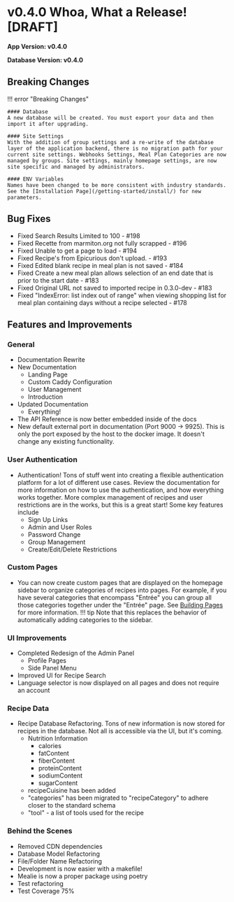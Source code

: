 # v0.4.0 Whoa, What a Release! [DRAFT]

**App Version: v0.4.0**

**Database Version: v0.4.0**

## Breaking Changes

!!! error "Breaking Changes"

    #### Database
    A new database will be created. You must export your data and then import it after upgrading.

    #### Site Settings
    With the addition of group settings and a re-write of the database layer of the application backend, there is no migration path for your current site settings. Webhooks Settings, Meal Plan Categories are now managed by groups. Site settings, mainly homepage settings, are now site specific and managed by administrators.

    #### ENV Variables
    Names have been changed to be more consistent with industry standards. See the [Installation Page](/getting-started/install/) for new parameters.  

## Bug Fixes
- Fixed Search Results Limited to 100 - #198
- Fixed Recette from marmiton.org not fully scrapped  - #196
- Fixed Unable to get a page to load - #194
- Fixed Recipe's from Epicurious don't upload. - #193
- Fixed Edited blank recipe in meal plan is not saved - #184
- Fixed Create a new meal plan allows selection of an end date that is prior to the start date - #183
- Fixed Original URL not saved to imported recipe in 0.3.0-dev - #183
- Fixed "IndexError: list index out of range" when viewing shopping list for meal plan containing days without a recipe selected - #178

## Features and Improvements

### General
  - Documentation Rewrite
  - New Documentation
    - Landing Page
    - Custom Caddy Configuration
    - User Management 
    - Introduction
  - Updated Documentation
    - Everything!
  - The API Reference is now better embedded inside of the docs
  - New default external port in documentation (Port 9000 -> 9925). This is only the port exposed by the host to the docker image. It doesn't change any existing functionality. 

### User Authentication 
  - Authentication! Tons of stuff went into creating a flexible authentication platform for a lot of different use cases. Review the documentation for more information on how to use the authentication, and how everything works together. More complex management of recipes and user restrictions are in the works, but this is a great start! Some key features include
    - Sign Up Links
    - Admin and User Roles
    - Password Change
    - Group Management
    - Create/Edit/Delete Restrictions

### Custom Pages
  - You can now create custom pages that are displayed on the homepage sidebar to organize categories of recipes into pages. For example, if you have several categories that encompass "Entrée" you can group all those categories together under the "Entrée" page. See [Building Pages](/site-administration/building-pages/) for more information.
!!! tip 
    Note that this replaces the behavior of automatically adding categories to the sidebar.

### UI Improvements
  - Completed Redesign of the Admin Panel
    - Profile Pages
    - Side Panel Menu
  - Improved UI for Recipe Search
  - Language selector is now displayed on all pages and does not require an account

### Recipe Data
  - Recipe Database Refactoring. Tons of new information is now stored for recipes in the database. Not all is accessible via the UI, but it's coming.
    - Nutrition Information
      - calories
      - fatContent
      - fiberContent
      - proteinContent
      - sodiumContent
      - sugarContent
    - recipeCuisine has been added
    - "categories" has been migrated to "recipeCategory" to adhere closer to the standard schema
    - "tool" - a list of tools used for the recipe

### Behind the Scenes
  - Removed CDN dependencies
  - Database Model Refactoring
  - File/Folder Name Refactoring
  - Development is now easier with a makefile!
  - Mealie is now a proper package using poetry 
  - Test refactoring
  - Test Coverage 75%
